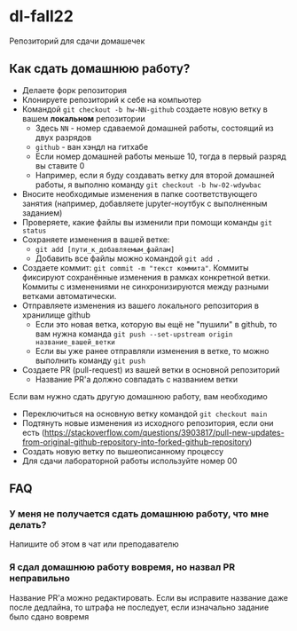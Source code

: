 # dl-fall22
Репозиторий для сдачи домашечек

## Как сдать домашнюю работу?

* Делаете форк репозитория
* Клонируете репозиторий к себе на компьютер
* Командой `git checkout -b hw-NN-github` создаете новую ветку в вашем **локальном** репозитории
    * Здесь `NN` - номер сдаваемой домашней работы, состоящий из двух разрядов
    * `github` - ван хэндл на гитхабе
    * Если номер домашней работы меньше 10, тогда в первый разряд вы ставите 0
    * Например, если я буду создавать ветку для второй домашней работы, я выполню команду `git checkout -b hw-02-wdywbac`
* Вносите необходимые изменения в папке соответствующего занятия (например, добавляете jupyter-ноутбук с выполненным заданием)
* Проверяете, какие файлы вы изменили при помощи команды `git status`
* Сохраняете изменения в вашей ветке:
    * `git add [пути_к_добавляемым_файлам]`
    * Добавить все файлы можно командой `git add .`
* Создаете коммит: `git commit -m "текст коммита"`. Коммиты фиксируют сохранённые изменения в рамках конкретной ветки. Коммиты с изменениями не синхронизируются между разными ветками автоматически.
* Отправляете изменения из вашего локального репозитория в хранилище github
    * Если это новая ветка, которую вы ещё не "пушили" в github, то вам нужна команда `git push --set-upstream origin название_вашей_ветки`
    * Если вы уже ранее отправляли изменения в ветке, то можно выполнить команду `git push`
* Создаете PR (pull-request) из вашей ветки в основной репозиторий
    * Название PR'а должно совпадать с названием ветки

Если вам нужно сдать другую домашнюю работу, вам необходимо 
* Переключиться на основную ветку командой `git checkout main`
* Подтянуть новые изменения из исходного репозитория, если они есть (https://stackoverflow.com/questions/3903817/pull-new-updates-from-original-github-repository-into-forked-github-repository)
* Создать новую ветку по вышеописанному процессу
* Для сдачи лабораторной работы используйте номер 00

## FAQ
### У меня не получается сдать домашнюю работу, что мне делать?
Напишите об этом в чат или преподавателю
### Я сдал домашнюю работу вовремя, но назвал PR неправильно
Название PR'а можно редактировать. Если вы исправите название даже после дедлайна, то штрафа не последует, если изначально задание было сдано вовремя

